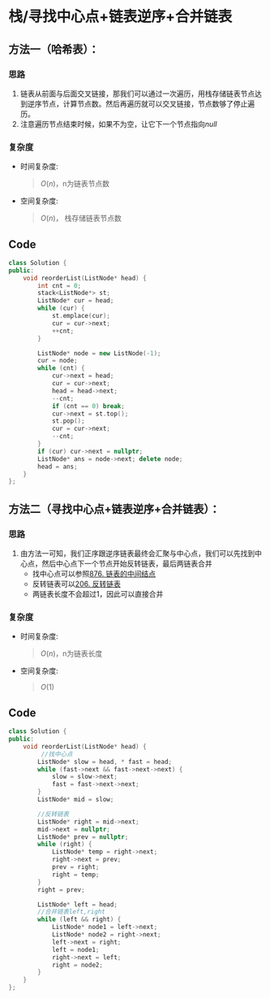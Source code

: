 # 栈/寻找中心点+链表逆序+合并链表
## 方法一（哈希表）：
### 思路
1. 链表从前面与后面交叉链接，那我们可以通过一次遍历，用栈存储链表节点达到逆序节点，计算节点数。然后再遍历就可以交叉链接，节点数够了停止遍历。
2. 注意遍历节点结束时候，如果不为空，让它下一个节点指向$null$
### 复杂度
- 时间复杂度:
  > $O(n)$，n为链表节点数
- 空间复杂度:
  > $O(n)$， 栈存储链表节点数

## Code
```C++ []
class Solution {
public:
    void reorderList(ListNode* head) {
        int cnt = 0;
        stack<ListNode*> st;
        ListNode* cur = head;
        while (cur) {
            st.emplace(cur);
            cur = cur->next;
            ++cnt;
        }

        ListNode* node = new ListNode(-1);
        cur = node;
        while (cnt) {
            cur->next = head;
            cur = cur->next;
            head = head->next;
            --cnt;
            if (cnt == 0) break;
            cur->next = st.top();
            st.pop();
            cur = cur->next;
            --cnt;
        }
        if (cur) cur->next = nullptr;
        ListNode* ans = node->next; delete node;
        head = ans;
    }
};
```
## 方法二（寻找中心点+链表逆序+合并链表）：
### 思路
1. 由方法一可知，我们正序跟逆序链表最终会汇聚与中心点，我们可以先找到中心点，然后中心点下一个节点开始反转链表，最后两链表合并
    - 找中心点可以参照[876. 链表的中间结点](https://leetcode.cn/problems/middle-of-the-linked-list/)
    - 反转链表可以[206. 反转链表](https://leetcode.cn/problems/reverse-linked-list/)
    - 两链表长度不会超过$1$，因此可以直接合并

### 复杂度
- 时间复杂度:
  > $O(n)$，n为链表长度
- 空间复杂度:
  > $O(1)$

## Code
```C++ []
class Solution {
public:
    void reorderList(ListNode* head) {
         //找中心点
        ListNode* slow = head, * fast = head;
        while (fast->next && fast->next->next) {
            slow = slow->next;
            fast = fast->next->next;
        }
        ListNode* mid = slow;

        //反转链表
        ListNode* right = mid->next;
        mid->next = nullptr;
        ListNode* prev = nullptr;
        while (right) {
            ListNode* temp = right->next;
            right->next = prev;
            prev = right;
            right = temp;
        }
        right = prev;

        ListNode* left = head;
        //合并链表left,right
        while (left && right) {
            ListNode* node1 = left->next;
            ListNode* node2 = right->next;
            left->next = right;
            left = node1;
            right->next = left;
            right = node2;
        }
    }
};
```